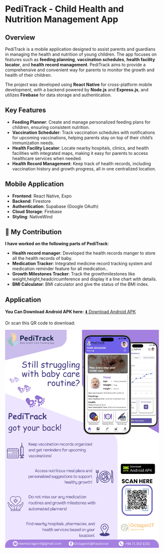 # PediTrack - Child Health and Nutrition Management App

## Overview

PediTrack is a mobile application designed to assist parents and guardians in managing the health and nutrition of young children. The app focuses on features such as **feeding planning**, **vaccination schedules**, **health facility locator**, and **health record management**. PediTrack aims to provide a comprehensive and convenient way for parents to monitor the growth and health of their children.

The project was developed using **React Native** for cross-platform mobile development, with a backend powered by **Node.js** and **Express.js**, and utilizes **Firebase** for data storage and authentication.

## Key Features

- **Feeding Planner**: Create and manage personalized feeding plans for children, ensuring consistent nutrition.
- **Vaccination Scheduler**: Track vaccination schedules with notifications for upcoming vaccinations, helping parents stay on top of their child’s immunization needs.
- **Health Facility Locator**: Locate nearby hospitals, clinics, and health facilities with integrated maps, making it easy for parents to access healthcare services when needed.
- **Health Record Management**: Keep track of health records, including vaccination history and growth progress, all in one centralized location.

## Mobile Application

  - **Frontend**: React Native, Expo
  - **Backend**: Firestore
  - **Authentication**:  Supabase (Google OAuth)
  - **Cloud Storage**: Firebase
  - **Styling**: NativeWind 

## 🚀 My Contribution

**I have worked on the following parts of PediTrack**:
- **Health record manager**: Developed the health records manger to store all the health records of baby.
- **Medication Tracker**: Integrated medicine record tracking system and medication reminder feature for all medication..
- **Growth Milestones Tracker**: Track the growthmilestones like weight,height,headcircumference and display it a line chart with details.
- **BMI Calculator**: BMI calculator and give the status of the BMI index.

## Application

**You Can Download Android APK here:** [⬇️ Download Android APK](https://expo.dev/artifacts/eas/6CgaMLHUjmS1XE8HMwkVwx.apk)

Or scan this QR code to download:

![PediTrack](./PediTrackPoster.pdf.png)



